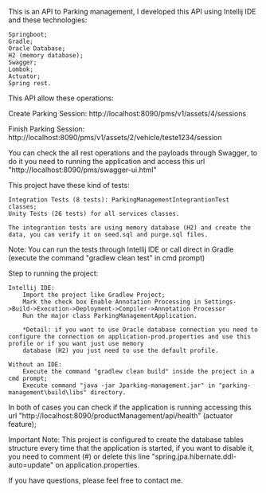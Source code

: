 

This is an API to Parking management, I developed this API using Intellij IDE and these technologies:

    Springboot;
    Gradle;
    Oracle Database;
    H2 (memory database);
    Swagger;
    Lombok;
    Actuator;
    Spring rest.

This API allow these operations:

Create Parking Session:
	http://localhost:8090/pms/v1/assets/4/sessions
	
Finish Parking Session:
	http://localhost:8090/pms/v1/assets/2/vehicle/teste1234/session
	
You can check the all rest operations and the payloads through Swagger, to do it you need to running the application and access this url "http://localhost:8090/pms/swagger-ui.html"

This project have these kind of tests:

    Integration Tests (8 tests): ParkingManagementIntegrantionTest classes;
    Unity Tests (26 tests) for all services classes.
	
	The integrantion tests are using memory database (H2) and create the data, you can verify it on seed.sql and purge.sql files.

Note: You can run the tests through Intellij IDE or call direct in Gradle (execute the command "gradlew clean test" in cmd prompt)

Step to running the project:

    Intellij IDE:
        Import the project like Gradlew Project;
        Mark the check box Enable Annotation Processing in Settings->Build->Execution->Deployment->Compiler->Annotation Processor
        Run the major class ParkingManagementApplication.
		
		*Detail: if you want to use Oracle database connection you need to configure the connection on application-prod.properties and use this profile or if you want just use memory
		database (H2) you just need to use the default profile.

    Without an IDE:
        Execute the command "gradlew clean build" inside the project in a cmd prompt;
        Execute command "java -jar Jparking-management.jar" in "parking-management\build\libs" directory.

In both of cases you can check if the application is running accessing this url "http://localhost:8090/productManagement/api/health" (actuator feature);

Important Note: This project is configured to create the database tables structure every time that the application is started, if you want to disable it, you need to comment (#) or delete this line "spring.jpa.hibernate.ddl-auto=update" on application.properties.

If you have questions, please feel free to contact me.
